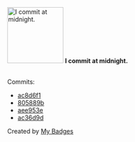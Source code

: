 <img src="https://my-badges.github.io/my-badges/midnight-commits.png" alt="I commit at midnight." title="I commit at midnight." width="128">
<strong>I commit at midnight.</strong>
<br><br>

Commits:

- <a href="https://github.com/ZuBB/dotfiles/commit/ac8d6f1347bee89ec9c7afa999abee4151c6b45e">ac8d6f1</a>
- <a href="https://github.com/ZuBB/c4mk/commit/805889bc6584074ff7940ad40a8cf9e38239ff81">805889b</a>
- <a href="https://github.com/ZuBB/dotfiles/commit/aee953e90de7f9601988bcd8426edda90ce19c81">aee953e</a>
- <a href="https://github.com/ZuBB/dotfiles/commit/ac36d9dc860c385eab596adbb45a5c2cc2b52a03">ac36d9d</a>


Created by <a href="https://github.com/my-badges/my-badges">My Badges</a>